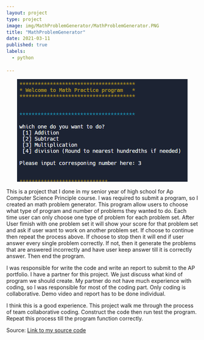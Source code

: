 ```yaml
---
layout: project
type: project
image: img/MathProblemGenerator/MathProblemGenerator.PNG
title: "MathProblemGenerator"
date: 2021-03-11
published: true
labels:
  - python

---
```


<div align="center" >
  <img  src="../img/MathProblemGenerator/Mathgen 1.PNG" class="img-fluid" style="center" > 
 
</div>

                       


 This is a project that I done in my senior year of high school for Ap Computer Science Principle course. I was required to submit a program, so I created an math problem generator. This program allow users to choose what type of program and number of problems they wanted to do.  Each time user can only choose one type of problem for each problem set. After User fimish with one problem set it will show your score for that problem set and ask if user want to work on another problem set. If choose to continue then repeat the process above. If choose to stop then it will end if user answer every single problem correctly. If not, then it generate the problems that are answered incorrectly and have user keep answer till it is correctly answer. Then end the program.

 I was responsible for write the code and write an report to submit to the AP portfolio. I have a partner for this project. We just discuss what kind of program we should create. My partner do not have much experience with coding, so I was responsible for most of the coding part. Only coding is collaborative. Demo video and  report has to be done individual. 
 
 I think this is a good experience. This project walk me through the process of team collaborative coding. Construct the code then run test the program. Repeat this process till the program function correctly.




Source: <a href="https://replit.com/@yc2003/pt-math-program"><i class="large github icon "></i>Link to my source code</a>
